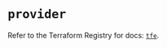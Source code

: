 # `provider`

Refer to the Terraform Registry for docs: [`tfe`](https://registry.terraform.io/providers/hashicorp/tfe/0.51.1/docs).
